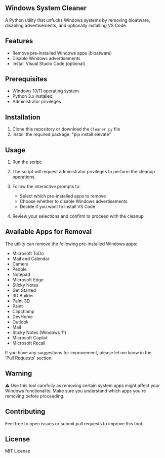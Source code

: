 ## Windows System Cleaner

A Python utility that unfucks Windows systems by removing bloatware, disabling advertisements, and optionally installing VS Code.

## Features

- Remove pre-installed Windows apps (bloatware)
- Disable Windows advertisements
- Install Visual Studio Code (optional)

## Prerequisites

- Windows 10/11 operating system
- Python 3.x installed
- Administrator privileges

## Installation

1. Clone this repository or download the `Cleaner.py` file
2. Install the required package: "pip install elevate"

## Usage
1. Run the script:
2. The script will request administrator privileges to perform the cleanup operations.
3. Follow the interactive prompts to:
   
   - Select which pre-installed apps to remove
   - Choose whether to disable Windows advertisements
   - Decide if you want to install VS Code
4. Review your selections and confirm to proceed with the cleanup

## Available Apps for Removal
The utility can remove the following pre-installed Windows apps:

- Microsoft ToDo
- Mail and Calendar
- Camera
- People
- Notepad
- Microsoft Edge
- Sticky Notes
- Get Started
- 3D Builder
- Paint 3D
- Paint
- Clipchamp
- DevHome
- Outlook
- Mail
- Sticky Notes (Windows 11)
- Microsoft Copilot
- Microsoft Recall

If you have any suggestions for improvement, please let me know in the 'Pull Requests' section.

## Warning
⚠️ Use this tool carefully as removing certain system apps might affect your Windows functionality. Make sure you understand which apps you're removing before proceeding.

## Contributing
Feel free to open issues or submit pull requests to improve this tool.

## License
MIT License
